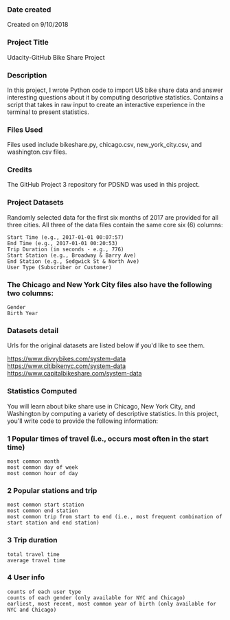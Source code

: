 ### Date created
Created on 9/10/2018

### Project Title
Udacity-GitHub Bike Share Project

### Description
In this project, I wrote Python code to import US bike share data and answer interesting questions about it by computing descriptive statistics. Contains a script that takes in raw input to create an interactive experience in the terminal to present statistics.

### Files Used
Files used include bikeshare.py, chicago.csv, new_york_city.csv, and washington.csv files.

### Credits
The GitHub Project 3 repository for PDSND was used in this project.  

### Project Datasets
Randomly selected data for the first six months of 2017 are provided for all three cities. All three of the data files contain the same core six (6) columns:

    Start Time (e.g., 2017-01-01 00:07:57)
    End Time (e.g., 2017-01-01 00:20:53)
    Trip Duration (in seconds - e.g., 776)
    Start Station (e.g., Broadway & Barry Ave)
    End Station (e.g., Sedgwick St & North Ave)
    User Type (Subscriber or Customer)

### The Chicago and New York City files also have the following two columns:
    Gender
    Birth Year

### Datasets detail
Urls for the original datasets are listed below if you'd like to see them.

https://www.divvybikes.com/system-data
https://www.citibikenyc.com/system-data
https://www.capitalbikeshare.com/system-data

### Statistics Computed
You will learn about bike share use in Chicago, New York City, and Washington by computing a variety of descriptive statistics. In this project, you'll write code to provide the following information:

### 1 Popular times of travel (i.e., occurs most often in the start time)

    most common month
    most common day of week
    most common hour of day

### 2 Popular stations and trip

    most common start station
    most common end station
    most common trip from start to end (i.e., most frequent combination of start station and end station)

### 3 Trip duration

    total travel time
    average travel time

### 4 User info

    counts of each user type
    counts of each gender (only available for NYC and Chicago)
    earliest, most recent, most common year of birth (only available for NYC and Chicago)

